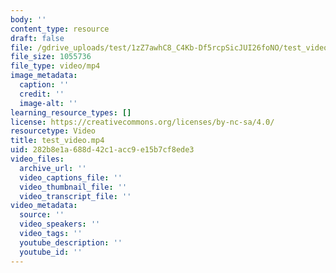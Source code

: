 ```yaml
---
body: ''
content_type: resource
draft: false
file: /gdrive_uploads/test/1zZ7awhC8_C4Kb-Df5rcpSicJUI26foNO/test_video.mp4
file_size: 1055736
file_type: video/mp4
image_metadata:
  caption: ''
  credit: ''
  image-alt: ''
learning_resource_types: []
license: https://creativecommons.org/licenses/by-nc-sa/4.0/
resourcetype: Video
title: test_video.mp4
uid: 282b8e1a-688d-42c1-acc9-e15b7cf8ede3
video_files:
  archive_url: ''
  video_captions_file: ''
  video_thumbnail_file: ''
  video_transcript_file: ''
video_metadata:
  source: ''
  video_speakers: ''
  video_tags: ''
  youtube_description: ''
  youtube_id: ''
---
```

